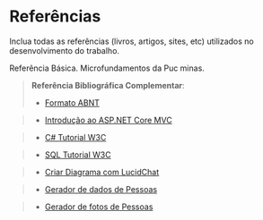 # Referências

Inclua todas as referências (livros, artigos, sites, etc) utilizados no desenvolvimento do trabalho.

Referência Básica.
Microfundamentos da Puc minas.


> **Referência Bibliográfica Complementar**:
> - [Formato ABNT](https://www.normastecnicas.com/abnt/trabalhos-academicos/referencias/)


> - [Introdução ao ASP.NET Core MVC](https://learn.microsoft.com/pt-br/aspnet/core/tutorials/first-mvc-app/start-mvc?view=aspnetcore-8.0&tabs=visual-studio)


> - [C# Tutorial W3C](https://www.w3schools.com/cs/index.php)


> - [SQL Tutorial W3C](
https://www.w3schools.com/sql/default.asp)


> - [Criar Diagrama com LucidChat](https://lucid.app/)

> - [Gerador de dados de Pessoas](https://www.4devs.com.br/gerador_de_pessoas)

> - [Gerador de fotos de Pessoas](https://thispersondoesnotexist.com/)
